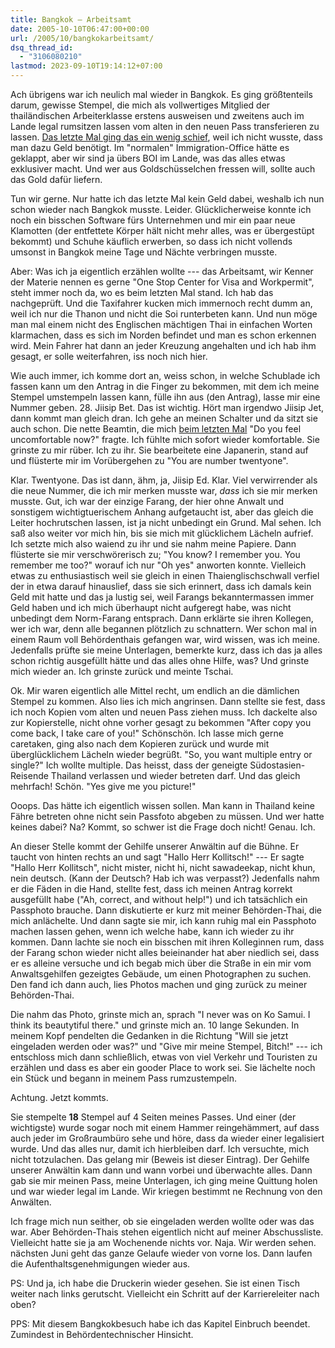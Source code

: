 ```yaml
---
title: Bangkok – Arbeitsamt
date: 2005-10-10T06:47:00+00:00
url: /2005/10/bangkokarbeitsamt/
dsq_thread_id:
  - "3106080210"
lastmod: 2023-09-10T19:14:12+07:00
---
```

Ach übrigens war ich neulich mal wieder in Bangkok. Es ging größtenteils darum, gewisse Stempel, die mich als vollwertiges Mitglied der thailändischen Arbeiterklasse erstens ausweisen und zweitens auch im Lande legal rumsitzen lassen vom alten in den neuen Pass transferieren zu lassen. [Das letzte Mal ging das ein wenig schief][1], weil ich nicht wusste, dass man dazu Geld benötigt. Im "normalen" Immigration-Office hätte es geklappt, aber wir sind ja übers BOI im Lande, was das alles etwas exklusiver macht. Und wer aus Goldschüsselchen fressen will, sollte auch das Gold dafür liefern.

Tun wir gerne. Nur hatte ich das letzte Mal kein Geld dabei, weshalb ich nun schon wieder nach Bangkok musste. Leider. Glücklicherweise konnte ich noch ein bisschen Software fürs Unternehmen und mir ein paar neue Klamotten (der entfettete Körper hält nicht mehr alles, was er übergestüpt bekommt) und Schuhe käuflich erwerben, so dass ich nicht vollends umsonst in Bangkok meine Tage und Nächte verbringen musste.

Aber: Was ich ja eigentlich erzählen wollte --- das Arbeitsamt, wir Kenner der Materie nennen es gerne "One Stop Center for Visa and Workpermit", steht immer noch da, wo es beim letzten Mal stand. Ich hab das nachgeprüft. Und die Taxifahrer kucken mich immernoch recht dumm an, weil ich nur die Thanon und nicht die Soi runterbeten kann. Und nun möge man mal einem nicht des Englischen mächtigen Thai in einfachen Worten klarmachen, dass es sich im Norden befindet und man es schon erkennen wird. Mein Fahrer hat dann an jeder Kreuzung angehalten und ich hab ihm gesagt, er solle weiterfahren, iss noch nich hier.

Wie auch immer, ich komme dort an, weiss schon, in welche Schublade ich fassen kann um den Antrag in die Finger zu bekommen, mit dem ich meine Stempel umstempeln lassen kann, fülle ihn aus (den Antrag), lasse mir eine Nummer geben. 28. Jiisip Bet. Das ist wichtig. Hört man irgendwo Jiisip Jet, dann kommt man gleich dran. Ich gehe an meinen Schalter und da sitzt sie auch schon. Die nette Beamtin, die mich [beim letzten Mal][1] "Do you feel uncomfortable now?" fragte. Ich fühlte mich sofort wieder komfortable. Sie grinste zu mir rüber. Ich zu ihr. Sie bearbeitete eine Japanerin, stand auf und flüsterte mir im Vorübergehen zu "You are number twentyone".

Klar. Twentyone. Das ist dann, ähm, ja, Jiisip Ed. Klar. Viel verwirrender als die neue Nummer, die ich mir merken musste war, _dass_ ich sie mir merken musste. Gut, ich war der einzige Farang, der hier ohne Anwalt und sonstigem wichtigtuerischem Anhang aufgetaucht ist, aber das gleich die Leiter hochrutschen lassen, ist ja nicht unbedingt ein Grund. Mal sehen. Ich saß also weiter vor mich hin, bis sie mich mit glücklichem Lächeln aufrief. Ich setzte mich also waiend zu ihr und sie nahm meine Papiere. Dann flüsterte sie mir verschwörerisch zu; "You know? I remember you. You remember me too?" worauf ich nur "Oh yes" anworten konnte. Vielleich etwas zu enthusiastisch weil sie gleich in einen Thaienglischschwall verfiel der in etwa darauf hinauslief, dass sie sich erinnert, dass ich damals kein Geld mit hatte und das ja lustig sei, weil Farangs bekanntermassen immer Geld haben und ich mich überhaupt nicht aufgeregt habe, was nicht unbedingt dem Norm-Farang entsprach. Dann erklärte sie ihren Kollegen, wer ich war, denn alle begannen plötzlich zu schnattern. Wer schon mal in einem Raum voll Behördenthais gefangen war, wird wissen, was ich meine. Jedenfalls prüfte sie meine Unterlagen, bemerkte kurz, dass ich das ja alles schon richtig ausgefüllt hätte und das alles ohne Hilfe, was? Und grinste mich wieder an. Ich grinste zurück und meinte Tschai.

Ok. Mir waren eigentlich alle Mittel recht, um endlich an die dämlichen Stempel zu kommen. Also lies ich mich angrinsen. Dann stellte sie fest, dass ich noch Kopien vom alten und neuen Pass ziehen muss. Ich dackelte also zur Kopierstelle, nicht ohne vorher gesagt zu bekommen "After copy you come back, I take care of you!" Schönschön. Ich lasse mich gerne caretaken, ging also nach dem Kopieren zurück und wurde mit überglücklichem Lächeln wieder begrüßt. "So, you want multiple entry or single?" Ich wollte multiple. Das heisst, dass der geneigte Südostasien-Reisende Thailand verlassen und wieder betreten darf. Und das gleich mehrfach! Schön. "Yes give me you picture!"

Ooops. Das hätte ich eigentlich wissen sollen. Man kann in Thailand keine Fähre betreten ohne nicht sein Passfoto abgeben zu müssen. Und wer hatte keines dabei? Na? Kommt, so schwer ist die Frage doch nicht! Genau. Ich.

An dieser Stelle kommt der Gehilfe unserer Anwältin auf die Bühne. Er taucht von hinten rechts an und sagt "Hallo Herr Kollitsch!" --- Er sagte "Hallo Herr Kollitsch", nicht mister, nicht hi, nicht sawadeekap, nicht khun, nein deutsch. (Kann der Deutsch? Hab ich was verpasst?) Jedenfalls nahm er die Fäden in die Hand, stellte fest, dass ich meinen Antrag korrekt ausgefüllt habe ("Ah, correct, and without help!") und ich tatsächlich ein Passphoto brauche. Dann diskutierte er kurz mit meiner Behörden-Thai, die mich anlächelte. Und dann sagte sie mir, ich kann ruhig mal ein Passphoto machen lassen gehen, wenn ich welche habe, kann ich wieder zu ihr kommen. Dann lachte sie noch ein bisschen mit ihren Kolleginnen rum, dass der Farang schon wieder nicht alles beieinander hat aber niedlich sei, dass er es alleine versuche und ich begab mich über die Straße in ein mir vom Anwaltsgehilfen gezeigtes Gebäude, um einen Photographen zu suchen. Den fand ich dann auch, lies Photos machen und ging zurück zu meiner Behörden-Thai.

Die nahm das Photo, grinste mich an, sprach "I never was on Ko Samui. I think its beautytiful there." und grinste mich an. 10 lange Sekunden. In meinem Kopf pendelten die Gedanken in die Richtung "Will sie jetzt eingeladen werden oder was?" und "Give mir meine Stempel, Bitch!" --- ich entschloss mich dann schließlich, etwas von viel Verkehr und Touristen zu erzählen und dass es aber ein gooder Place to work sei. Sie lächelte noch ein Stück und begann in meinem Pass rumzustempeln.

Achtung. Jetzt kommts.

Sie stempelte **18** Stempel auf 4 Seiten meines Passes. Und einer (der wichtigste) wurde sogar noch mit einem Hammer reingehämmert, auf dass auch jeder im Großraumbüro sehe und höre, dass da wieder einer legalisiert wurde. Und das alles nur, damit ich hierbleiben darf. Ich versuchte, mich nicht totzulachen. Das gelang mir (Beweis ist dieser Eintrag). Der Gehilfe unserer Anwältin kam dann und wann vorbei und überwachte alles. Dann gab sie mir meinen Pass, meine Unterlagen, ich ging meine Quittung holen und war wieder legal im Lande. Wir kriegen bestimmt ne Rechnung von den Anwälten.

Ich frage mich nun seither, ob sie eingeladen werden wollte oder was das war. Aber Behörden-Thais stehen eigentlich nicht auf meiner Abschussliste. Vielleicht hatte sie ja am Wochenende nichts vor. Naja. Wir werden sehen. nächsten Juni geht das ganze Gelaufe wieder von vorne los. Dann laufen die Aufenthaltsgenehmigungen wieder aus.

PS: Und ja, ich habe die Druckerin wieder gesehen. Sie ist einen Tisch weiter nach links gerutscht. Vielleicht ein Schritt auf der Karriereleiter nach oben?

PPS: Mit diesem Bangkokbesuch habe ich das Kapitel Einbruch beendet. Zumindest in Behördentechnischer Hinsicht.

 [1]: http://die.schreibbloga.de/weblog/390/krungthep-mahanakhon-40
